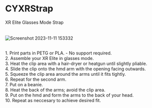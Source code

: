 # CYXRStrap
XR Elite Glasses Mode Strap<br>
<br>
<br>
![Screenshot 2023-11-11 153332](https://github.com/notancillary/CYXRStrap/assets/50598087/019212b2-52dd-4953-846b-f3d1dfbf492a)

<br>
1. Print parts in PETG or PLA. - No support required.<br>
2. Assemble your XR Elite in glasses mode.<br>
3. Heat the clip area with a hair-dryer or heatgun until slightly pliable. <br>
4. Slide the clip onto the hmd arm with the opening facing outwards.<br>
5. Squeeze the clip area around the arms until it fits tightly.<br>
6. Repeat for the second arm. <br>
7. Put on a beanie.<br>
8. Heat the back of the arms; avoid the clip area.<br>
9. Put on the hmd and form the arms to the back of your head.<br>
10. Repeat as neccesary to achieve desired fit. <br>
